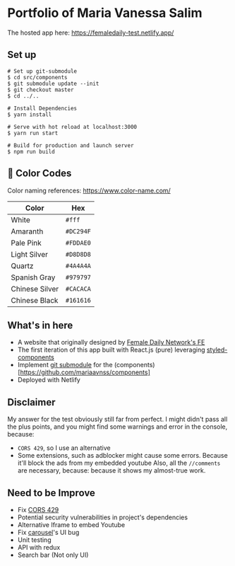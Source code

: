 # Portfolio of Maria Vanessa Salim
The hosted app here: https://femaledaily-test.netlify.app/

## Set up
```
# Set up git-submodule
$ cd src/components
$ git submodule update --init
$ git checkout master
$ cd ../..

# Install Dependencies
$ yarn install

# Serve with hot reload at localhost:3000
$ yarn run start

# Build for production and launch server
$ npm run build
```

## 🎨 Color Codes
Color naming references: https://www.color-name.com/

| Color             | Hex                                                                |
| ------------------| --------- |
| White             | `#fff` |
| Amaranth          | `#DC294F` |
| Pale Pink         | `#FDDAE0` |
| Light Silver      | `#D8D8D8` |
| Quartz            | `#4A4A4A` |
| Spanish Gray      | `#979797` |
| Chinese Silver    | `#CACACA` |
| Chinese Black     | `#161616` |

## What's in here
- A website that originally designed by [Female Daily Network's FE](https://ibb.co/nByzdVt) 
- The first iteration of this app built with React.js (pure) leveraging [styled-components](https://github.com/styled-components/styled-components)
- Implement [git submodule](https://git-scm.com/book/en/v2/Git-Tools-Submodules) for the (components)[https://github.com/mariaavnss/components] 
- Deployed with Netlify

## Disclaimer
My answer for the test obviously still far from perfect. I might didn't pass all the plus points, and you might find some warnings and error in the console, because:
- `CORS 429`, so I use an alternative
- Some extensions, such as adblocker might cause some errors. Because it'll block the ads from my embedded youtube
Also, all the `//comments` are necessary, because: because it shows my almost-true work.

## Need to be Improve
- Fix [CORS 429](https://stackoverflow.com/questions/43871637/no-access-control-allow-origin-header-is-present-on-the-requested-resource-whe)
- Potential security vulnerabilities in project's dependencies
- Alternative Iframe to embed Youtube
- Fix [carousel](https://sag1v.github.io/react-elastic-carousel/styling)'s UI bug
- Unit testing
- API with redux
- Search bar (Not only UI)
